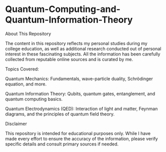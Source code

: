 # Quantum-Computing-and-Quantum-Information-Theory
About This Repository

The content in this repository reflects my personal studies during my college education, as well as additional research conducted out of personal interest in these fascinating subjects. All the information has been carefully collected from reputable online sources and is curated by me.

Topics Covered:

Quantum Mechanics: Fundamentals, wave-particle duality, Schrödinger equation, and more.

Quantum Information Theory: Qubits, quantum gates, entanglement, and quantum computing basics.

Quantum Electrodynamics (QED): Interaction of light and matter, Feynman diagrams, and the principles of quantum field theory.

Disclaimer

This repository is intended for educational purposes only. While I have made every effort to ensure the accuracy of the information, please verify specific details and consult primary sources if needed.
